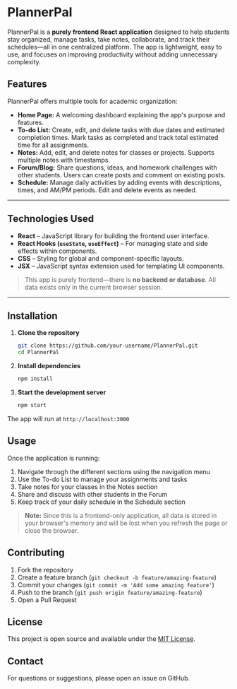 # PlannerPal

PlannerPal is a **purely frontend React application** designed to help students stay organized, manage tasks, take notes, collaborate, and track their schedules—all in one centralized platform. The app is lightweight, easy to use, and focuses on improving productivity without adding unnecessary complexity.

## Features

PlannerPal offers multiple tools for academic organization:

- **Home Page:** A welcoming dashboard explaining the app's purpose and features.  
- **To-do List:** Create, edit, and delete tasks with due dates and estimated completion times. Mark tasks as completed and track total estimated time for all assignments.  
- **Notes:** Add, edit, and delete notes for classes or projects. Supports multiple notes with timestamps.  
- **Forum/Blog:** Share questions, ideas, and homework challenges with other students. Users can create posts and comment on existing posts.  
- **Schedule:** Manage daily activities by adding events with descriptions, times, and AM/PM periods. Edit and delete events as needed.  

---

## Technologies Used

- **React** – JavaScript library for building the frontend user interface.  
- **React Hooks (`useState`, `useEffect`)** – For managing state and side effects within components.  
- **CSS** – Styling for global and component-specific layouts.  
- **JSX** – JavaScript syntax extension used for templating UI components.  

> This app is purely frontend—there is **no backend or database**. All data exists only in the current browser session.

---

## Installation

1. **Clone the repository**
   ```bash
   git clone https://github.com/your-username/PlannerPal.git
   cd PlannerPal
   ```

2. **Install dependencies**
   ```bash
   npm install
   ```

3. **Start the development server**
   ```bash
   npm start
   ```

The app will run at `http://localhost:3000`

## Usage

Once the application is running:

1. Navigate through the different sections using the navigation menu
2. Use the To-do List to manage your assignments and tasks
3. Take notes for your classes in the Notes section
4. Share and discuss with other students in the Forum
5. Keep track of your daily schedule in the Schedule section

> **Note:** Since this is a frontend-only application, all data is stored in your browser's memory and will be lost when you refresh the page or close the browser.


## Contributing

1. Fork the repository
2. Create a feature branch (`git checkout -b feature/amazing-feature`)
3. Commit your changes (`git commit -m 'Add some amazing feature'`)
4. Push to the branch (`git push origin feature/amazing-feature`)
5. Open a Pull Request

## License

This project is open source and available under the [MIT License](LICENSE).

## Contact

For questions or suggestions, please open an issue on GitHub.
